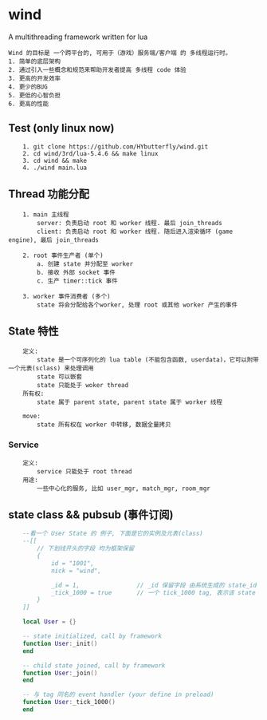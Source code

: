 # wind
A multithreading framework written for lua

    Wind 的目标是 一个跨平台的, 可用于（游戏）服务端/客户端 的 多线程运行时。
    1. 简单的底层架构
    2. 通过引入一些概念和规范来帮助开发者提高 多线程 code 体验
    3. 更高的开发效率
    4. 更少的BUG
    5. 更低的心智负担
    6. 更高的性能


## Test (only linux now)
```
    1. git clone https://github.com/HYbutterfly/wind.git
    2. cd wind/3rd/lua-5.4.6 && make linux
    3. cd wind && make
    4. ./wind main.lua
```

## Thread 功能分配
```
    1. main 主线程
        server: 负责启动 root 和 worker 线程. 最后 join_threads
        client: 负责启动 root 和 worker 线程. 随后进入渲染循环 (game engine), 最后 join_threads

    2. root 事件生产者 (单个)
        a. 创建 state 并分配至 worker
        b. 接收 外部 socket 事件
        c. 生产 timer::tick 事件

    3. worker 事件消费者 (多个)
        state 将会分配给各个worker, 处理 root 或其他 worker 产生的事件
```


## State 特性
```
    定义:
        state 是一个可序列化的 lua table (不能包含函数, userdata)，它可以附带一个元表(sclass) 来处理调用
        state 可以嵌套
        state 只能处于 woker thread
    所有权:
        state 属于 parent state, parent state 属于 worker 线程

    move:
        state 所有权在 worker 中转移, 数据全量拷贝
```

### Service
```
    定义:
        service 只能处于 root thread
    用途:
        一些中心化的服务, 比如 user_mgr, match_mgr, room_mgr
```

## state class && pubsub (事件订阅)
```lua
    --看一个 User State 的 例子, 下面是它的实例及元表(class)
    --[[
        // 下划线开头的字段 均为框架保留
        {
            id = "1001",
            nick = "wind",

            _id = 1,                // _id 保留字段 由系统生成的 state_id
            _tick_1000 = true       // 一个 tick_1000 tag, 表示该 state 订阅了 tick_1000 事件 (每1000ms 1个tick)
        }
    ]]

    local User = {}

    -- state initialized, call by framework
    function User:_init()
    end

    -- child state joined, call by framework
    function User:_join()
    end

    -- 与 tag 同名的 event handler (your define in preload)
    function User:_tick_1000()
    end
```